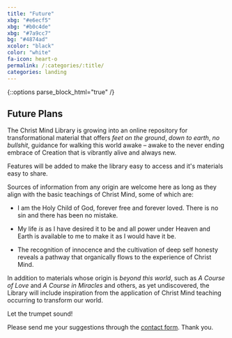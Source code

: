 ```yaml
---
title: "Future"
xbg: "#e6ecf5"
xbg: "#b0c4de"
xbg: "#7a9cc7"
bg: "#4874ad"
xcolor: "black"
color: "white"
fa-icon: heart-o
permalink: /:categories/:title/
categories: landing
---
```

{::options parse_block_html="true" /}

## Future Plans

The Christ Mind Library is growing into an online repository for
transformational material that offers *feet on the ground*, *down to
earth*, *no bullshit*, guidance for walking this world awake &ndash;
awake to the never ending embrace of Creation that is vibrantly alive
and always new.

Features will be added to make the library easy to access and it's
materials easy to share. 

Sources of information from any origin are welcome here as long as they
align with the basic teachings of Christ Mind, some of which are:

- I am the Holy Child of God, forever free and forever loved. There
  is no sin and there has been no mistake.

- My life *is* as I have desired it to be and all power under Heaven and
  Earth is available to me to make it as I would have it be.

- The recognition of innocence and the cultivation of deep self honesty
  reveals a pathway that organically flows to the experience of Christ
  Mind.

In addition to materials whose origin is *beyond this world*, such as *A
Course of Love* and *A Course in Miracles* and others, as yet undiscovered,
the Library will include inspiration from the application of
Christ Mind teaching occurring to transform our world.

Let the trumpet sound!

Please send me your suggestions through the [<i class="fa
fa-envelope"></i> contact form](/about/). Thank you.



